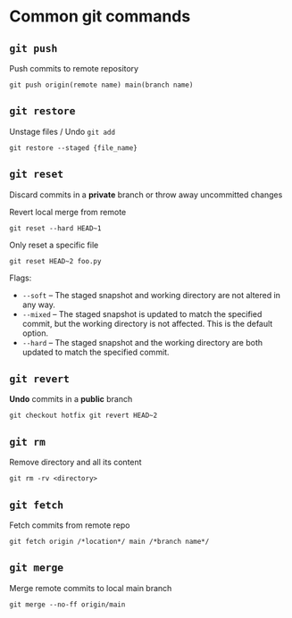 # Common git commands

## `git push`

Push commits to remote repository

```
git push origin(remote name) main(branch name)
```

## `git restore`

Unstage files / Undo `git add`

```
git restore --staged {file_name}
```

## `git reset`

Discard commits in a **private** branch or throw away uncommitted changes

Revert local merge from remote
```
git reset --hard HEAD~1
```

Only reset a specific file
```
git reset HEAD~2 foo.py
```

Flags: 

- `--soft` – The staged snapshot and working directory are not altered in any way.
- `--mixed` – The staged snapshot is updated to match the specified commit, but the working directory is not affected. This is the default option.
- `--hard` – The staged snapshot and the working directory are both updated to match the specified commit.

## `git revert`

**Undo** commits in a **public** branch

```
git checkout hotfix git revert HEAD~2
```

## `git rm`

Remove directory and all its content
```
git rm -rv <directory>
```

## `git fetch`

Fetch commits from remote repo
```
git fetch origin /*location*/ main /*branch name*/
```

## `git merge`

Merge remote commits to local main branch
```
git merge --no-ff origin/main
```
